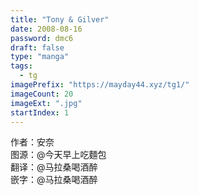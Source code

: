 ```yaml
---
title: "Tony & Gilver"
date: 2008-08-16
password: dmc6
draft: false
type: "manga"
tags:
  - tg
imagePrefix: "https://mayday44.xyz/tg1/"  
imageCount: 20
imageExt: ".jpg" 
startIndex: 1
---
```

作者：安奈  
图源：@今天早上吃麵包    
翻译：@马拉桑喝酒醉  
嵌字：@马拉桑喝酒醉
